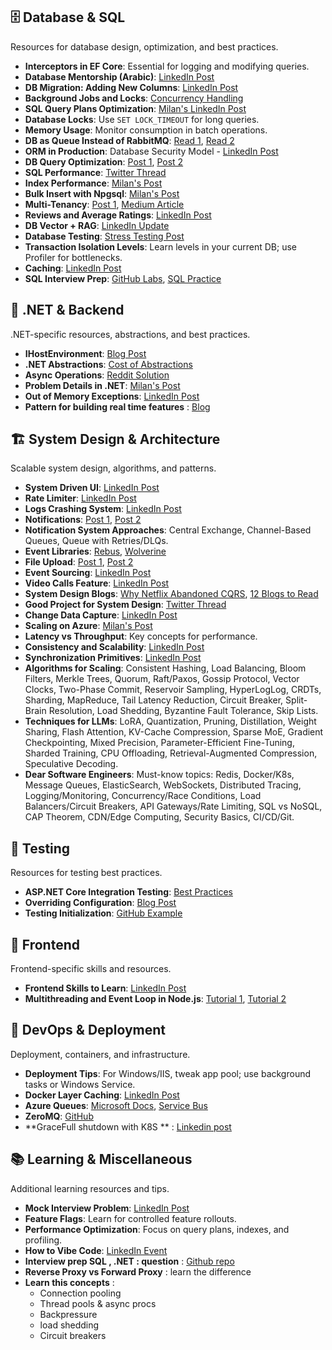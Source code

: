 ## 🗄️ Database & SQL

Resources for database design, optimization, and best practices.

- **Interceptors in EF Core**: Essential for logging and modifying queries.
- **Database Mentorship (Arabic)**: [LinkedIn Post](https://www.linkedin.com/posts/ahmed-emad-abdelall_%D9%81%D9%8A-%D8%A7%D9%84%D9%85%D9%86%D8%AA%D9%88%D8%B1%D8%B4%D9%8A%D8%A8-%D9%81%D9%8A-%D8%A7%D9%84%D8%AC%D8%B2%D8%A1-%D8%A7%D9%84%D8%AE%D8%A7%D8%B5-%D8%A8%D8%A7%D9%84%D9%80-database-activity-7368965607087607810-qdrH?originalSubdomain=ae)
- **DB Migration: Adding New Columns**: [LinkedIn Post](https://www.linkedin.com/posts/muhammedatif_%D8%B3%D8%A4%D8%A7%D9%84-%D8%A7%D9%86%D8%AA%D8%B1%D9%81%D9%8A%D9%88-%D9%84%D9%88-%D8%A7%D8%AD%D9%86%D8%A7-%D8%B9%D9%86%D8%AF%D9%86%D8%A7-table-%D9%83%D8%A8%D9%8A%D8%B1-%D8%AC%D8%AF%D8%A7-activity-7371112657350897664-S83B?utm_source=share&utm_medium=member_ios&rcm=ACoAAEUmzPsBllTvX8bXt7YIrmvtM-d7ZO0Tmxg)
- **Background Jobs and Locks**: [Concurrency Handling](https://www.linkedin.com/posts/mustafa-kamal-ab681875_concurrency-handling-for-pulling-central-ugcPost-7371629869471850497-Jy-3?utm_source=share&utm_medium=member_ios&rcm=ACoAAEUmzPsBllTvX8bXt7YIrmvtM-d7ZO0Tmxg)
- **SQL Query Plans Optimization**: [Milan's LinkedIn Post](https://www.linkedin.com/feed/?highlightedUpdateUrn=urn%3Ali%3Aactivity%3A7373298904362110976&highlightedUpdateType=REACTIONS_BY_YOUR_NETWORK&origin=REACTIONS_BY_YOUR_NETWORK&showCommentBox=true)
- **Database Locks**: Use `SET LOCK_TIMEOUT` for long queries.
- **Memory Usage**: Monitor consumption in batch operations.
- **DB as Queue Instead of RabbitMQ**: [Read 1](https://dagster.io/blog/skip-kafka-use-postgres-message-queue), [Read 2](https://en.m.wikipedia.org/wiki/Change_data_capture)
- **ORM in Production**: Database Security Model - [LinkedIn Post](https://www.linkedin.com/posts/ahmed-emad-abdelall_%D9%81%D9%8A-%D8%A7%D9%84%D9%85%D9%86%D8%AA%D9%88%D8%B1%D8%B4%D9%8A%D8%A8-%D9%81%D9%8A-%D8%A7%D9%84%D8%AC%D8%B2%D8%A1-%D8%A7%D9%84%D8%AE%D8%A7%D8%B5-%D8%A8%D8%A7%D9%84%D9%80-database-activity-7368965607087607810-qdrH/?originalSubdomain=ae)
- **DB Query Optimization**: [Post 1](https://www.linkedin.com/posts/ahmed-emad-abdelall_%D8%A7%D9%85%D8%A8%D8%A7%D8%B1%D8%AD-%D9%81%D9%8A-%D8%A7%D9%84%D9%85%D9%86%D8%AA%D9%88%D8%B1%D8%B4%D9%8A%D8%A8-%D9%83%D8%A7%D9%86-%D9%81%D9%8A-%D8%B3%D9%88%D8%A7%D9%84-%D9%85%D9%87%D9%85-%D9%85%D9%86-%D8%A3%D8%AD%D8%AF-activity-7363090773954703360-zkP2/?originalSubdomain=ae), [Post 2](https://www.linkedin.com/posts/ahmed-emad-abdelall_%D9%88%D8%A7%D8%AD%D8%AF%D8%A9-%D9%85%D9%86-%D8%A7%D9%84%D9%86%D9%82%D8%A7%D8%B4%D8%A7%D8%AA-%D8%A7%D9%84%D9%85%D9%87%D9%85%D9%87-%D8%AC%D8%AF%D8%A7-%D9%81%D9%8A-%D8%A7%D9%84%D9%85%D9%86%D8%AA%D9%88%D8%B1%D8%B4%D9%8A%D8%A8-activity-7357741491949076480-XA8W/?originalSubdomain=ae)
- **SQL Performance**: [Twitter Thread](https://x.com/hnasr/status/1967227009655836980)
- **Index Performance**: [Milan's Post](https://www.linkedin.com/posts/milan-jovanovic_using-the-correct-index-70x-faster-query-activity-7376580623085281280-ncg2?utm_source=share&utm_medium=member_ios&rcm=ACoAAEUmzPsBllTvX8bXt7YIrmvtM-d7ZO0Tmxg)
- **Bulk Insert with Npgsql**: [Milan's Post](https://www.linkedin.com/posts/milan-jovanovic_how-can-you-do-a-bulk-insert-in-postgres-activity-7286280708325539840-cvkR/)
- **Multi-Tenancy**: [Post 1](https://www.linkedin.com/posts/ahmed-emad-abdelall_%D8%A7%D9%84%D8%A8%D9%88%D8%B3%D8%AA%D9%8A%D9%86-%D8%A7%D9%84%D9%84%D9%8A-%D9%81%D9%8A-%D8%A7%D9%84%D8%B5%D9%88%D8%B1-%D8%A8%D9%8A%D8%AA%D9%83%D9%84%D9%85%D9%88%D8%A7-%D8%B9%D9%86-saas-product-activity-7360300447955324928-b284/?originalSubdomain=ae), [Medium Article](https://medium.com/@harish.somasundar14/database-multi-tenancy-7c8dbe848d50)
- **Reviews and Average Ratings**: [LinkedIn Post](https://www.linkedin.com/posts/ahmed-emad-abdelall_%D9%88%D8%A7%D8%AD%D9%86%D8%A7-%D9%81%D9%8A-%D8%A7%D9%84%D9%85%D9%86%D8%AA%D9%88%D8%B1%D8%B4%D9%8A%D8%A8-%D8%A8%D9%86%D8%B9%D9%85%D9%84-code-review-%D8%B9%D9%84%D9%8A-activity-7349146663338348547-Egkz/?originalSubdomain=ae)
- **DB Vector + RAG**: [LinkedIn Update](https://www.linkedin.com/feed/update/urn:li:activity:7372920851165372416/)
- **Database Testing**: [Stress Testing Post](https://www.linkedin.com/posts/ahmed-emad-abdelall_%D9%88%D8%A7%D8%AD%D8%AF%D8%A9-%D9%85%D9%86-%D8%A3%D9%87%D9%85-%D8%A7%D9%84%D8%AD%D8%A7%D8%AC%D8%A7%D8%AA-%D8%A7%D9%84%D9%84%D9%8A-%D9%84%D8%A7%D8%B2%D9%85-%D8%AA%D8%AA%D8%B9%D9%88%D8%AF-%D8%B9%D9%84%D9%8A%D9%87%D8%A7-activity-7372538166295035904-DgUZ/?originalSubdomain=ae)
- **Transaction Isolation Levels**: Learn levels in your current DB; use Profiler for bottlenecks.
- **Caching**: [LinkedIn Post](https://www.linkedin.com/posts/raul-junco_caching-is-easy-to-add-hard-to-get-right-activity-7351581992011853826-3OMf/?utm_source=share&utm_medium=member_ios&rcm=ACoAAEUmzPsBllTvX8bXt7YIrmvtM-d7ZO0Tmxg)
- **SQL Interview Prep**: [GitHub Labs](https://github.com/ayahkenawy/ITI-Tasks/tree/main/SQL%20Labs?fbclid=IwY2xjawEdmj9leHRuA2FlbQIxMAABHc92RC53IXbkxSAVi8e4RZeI8uGFLmBWz31o4XVrC7E2q3B1e7GfbzLF2A_aem_66XaK34oJfrl8XXixvYdBw), [SQL Practice](https://www.sql-practice.com/?fbclid=IwY2xjawL_X8JleHRuA2FlbQIxMQABHjSQPPQ3uY-3Zz1TQ1AMIskyoDN4PRAY-YmOoKIarH272zkpz5IHxBpW7tTo_aem_nDqKg3W2Ugkew5j_3kh8kg)

## 🔧 .NET & Backend

.NET-specific resources, abstractions, and best practices.

- **IHostEnvironment**: [Blog Post](https://andrewlock.net/ihostingenvironment-vs-ihost-environment-obsolete-types-in-net-core-3/)
- **.NET Abstractions**: [Cost of Abstractions](https://www.milanjovanovic.tech/blog/the-real-cost-of-abstractions-in-dotnet?utm_source=X&utm_medium=social&utm_campaign=01.09.2025)
- **Async Operations**: [Reddit Solution](https://www.reddit.com/r/dotnet/comments/1g9c8lu/looking_for_a_solution_for_async_processing_of/)
- **Problem Details in .NET**: [Milan's Post](https://www.linkedin.com/posts/milan-jovanovic_i-dont-let-exceptions-crash-production-activity-7375412918206758912-ALod?utm_source=share&utm_medium=member_ios&rcm=ACoAAEUmzPsBllTvX8bXt7YIrmvtM-d7ZO0Tmxg)
- **Out of Memory Exceptions**: [LinkedIn Post](https://www.linkedin.com/posts/abdallah-se95_java-quarkus-hibernate-activity-7374188668086824960-Tkau?utm_source=share&utm_medium=member_desktop&rcm=ACoAAEUmzPsBllTvX8bXt7YIrmvtM-d7ZO0Tmxg)
- **Pattern for building real time features** : [Blog](https://zknill.io/posts/patterns-for-building-realtime/?ref=dailydev)

## 🏗️ System Design & Architecture

Scalable system design, algorithms, and patterns.

- **System Driven UI**: [LinkedIn Post](https://www.linkedin.com/posts/yangshun_a-concept-every-full-stack-engineer-should-activity-7373975709024780288-DIL9?utm_source=share&utm_medium=member_desktop&rcm=ACoAAEUmzPsBllTvX8bXt7YIrmvtM-d7ZO0Tmxg)
- **Rate Limiter**: [LinkedIn Post](https://www.linkedin.com/posts/hamza-faidi_heres-a-quick-summary-of-useful-points-to-activity-7369378188805738496-47g2?utm_source=share&utm_medium=member_ios&rcm=ACoAAEUmzPsBllTvX8bXt7YIrmvtM-d7ZO0Tmxg)
- **Logs Crashing System**: [LinkedIn Post](https://www.linkedin.com/posts/ahmed-emad-abdelall_%D8%A7%D8%AC%D8%A7%D8%A8%D8%A9-%D8%B3%D9%88%D8%A7%D9%84-%D8%A7%D9%86%D8%AA%D8%B1%D9%81%D9%8A%D9%88-%D9%87%D9%84-%D8%AA%D8%AA%D8%AE%D9%8A%D9%84-%D8%A5%D9%86-%D8%A7%D9%84%D9%80-log-file-activity-7370437688719650816-Wmvj?utm_source=share&utm_medium=member_desktop&rcm=ACoAAEUmzPsBllTvX8bXt7YIrmvtM-d7ZO0Tmxg)
- **Notifications**: [Post 1](https://www.linkedin.com/posts/ahmed-emad-abdelall_%D8%B4%D9%83%D8%B1%D8%A7-%D9%84%D9%83%D9%84-%D8%AA%D8%B9%D9%84%D9%8A%D9%82%D8%A7%D8%AA%D9%83%D9%85-%D9%88%D8%A7%D8%AC%D8%A7%D8%A8%D8%AA%D9%83%D9%85-%D8%B9%D9%84%D9%8A-%D8%A7%D9%84%D8%B3%D9%88%D8%A7%D9%84-activity-7364981642525847555-hs0f?utm_source=share&utm_medium=member_desktop&rcm=ACoAAEUmzPsBllTvX8bXt7YIrmvtM-d7ZO0Tmxg), [Post 2](https://www.linkedin.com/feed/update/urn:li:activity:7369750790292303872/)
- **Notification System Approaches**: Central Exchange, Channel-Based Queues, Queue with Retries/DLQs.
- **Event Libraries**: [Rebus](https://github.com/rebus-org/Rebus), [Wolverine](https://wolverine.netlify.app/)
- **File Upload**: [Post 1](https://www.linkedin.com/posts/ahmed-emad-abdelall_%D8%B3%D8%A4%D8%A7%D9%84-%D8%A5%D9%86%D8%AA%D8%B1%D9%81%D9%8A%D9%88-%D8%A5%D9%86%D8%AA-%D8%B4%D8%BA%D8%A7%D9%84-%D8%B9%D9%84%D9%89-%D8%B3%D9%8A%D8%B3%D8%AA%D9%85-%D9%81%D9%8A%D9%87-%D9%85%D8%B1%D9%81%D9%82%D8%A7%D8%AA-activity-7365804095502217216-Sxbx?utm_source=share&utm_medium=member_ios&rcm=ACoAAEUmzPsBllTvX8bXt7YIrmvtM-d7ZO0Tmxg), [Post 2](https://www.linkedin.com/posts/ahmed-emad-abdelall_%D9%88%D8%A7%D8%AD%D8%AF-%D9%85%D9%86-%D8%A7%D9%84%D9%85%D8%B4%D8%A7%D8%B1%D9%8A%D8%B9-%D8%A7%D9%84%D9%84%D9%8A-%D8%A7%D8%B4%D8%AA%D8%BA%D9%84%D8%AA-%D8%B9%D9%84%D9%8A%D9%87%D8%A7-%D9%82%D8%A8%D9%84-%D9%83%D8%AF%D9%87-activity-7366015336933994496-2aMd?utm_source=share&utm_medium=member_ios&rcm=ACoAAEUmzPsBllTvX8bXt7YIrmvtM-d7ZO0Tmxg)
- **Event Sourcing**: [LinkedIn Post](https://www.linkedin.com/posts/ahmed-emad-abdelall_%D9%88%D8%A7%D8%AD%D9%86%D8%A7-%D9%81%D9%8A-%D8%A7%D9%84%D9%85%D9%86%D8%AA%D9%88%D8%B1%D8%B4%D9%8A%D8%A8-%D9%81%D9%8A-%D8%A7%D9%84%D9%85%D8%B4%D8%B1%D9%88%D8%B9-%D8%B1%D9%82%D9%85-3-%D9%84%D9%85%D8%A7-activity-7361064679776890880-SBn5/?originalSubdomain=ae)
- **Video Calls Feature**: [LinkedIn Post](https://www.linkedin.com/posts/ahmed-emad-abdelall_%D9%85%D9%86-%D9%81%D8%AA%D8%B1%D8%A9-%D9%83%D9%86%D8%AA-%D8%B4%D8%BA%D8%A7%D9%84-%D9%81%D9%8A-%D9%85%D8%B4%D8%B1%D9%88%D8%B9-%D9%81%D9%8A%D9%87-chat-app-%D9%88%D9%85%D9%86-activity-7373422677023244289-bMbh/?originalSubdomain=ae)
- **System Design Blogs**: [Why Netflix Abandoned CQRS](https://www.linkedin.com/posts/milanmilanovic_%F0%9D%97%AA%F0%9D%97%B5%F0%9D%98%86-%F0%9D%97%A1%F0%9D%97%B2%F0%9D%98%81%F0%9D%97%B3%F0%9D%97%B9%F0%9D%97%B6%F0%9D%98%85-%F0%9D%97%B1%F0%9D%97%B2%F0%9D%97%B0%F0%9D%97%B6%F0%9D%97%B1%F0%9D%97%B2%F0%9D%97%B1-%F0%9D%98%81%F0%9D%97%BC-activity-7373241763014209537-pwlH/), [12 Blogs to Read](https://www.linkedin.com/posts/fernando-franco-4696708_if-youre-a-software-engineer-who-wants-to-activity-7358878397155926016-3-WK/?utm_source=share&utm_medium=member_desktop&rcm=ACoAAEUmzPsBllTvX8bXt7YIrmvtM-d7ZO0Tmxg)
- **Good Project for System Design**: [Twitter Thread](https://x.com/asmah2107/status/1967896672069165119)
- **Change Data Capture**: [LinkedIn Post](https://www.linkedin.com/posts/raul-junco_most-teams-are-still-polling-their-databases-activity-7374412690947096576-62nK?utm_source=share&utm_medium=member_ios&rcm=ACoAAEUmzPsBllTvX8bXt7YIrmvtM-d7ZO0Tmxg)
- **Scaling on Azure**: [Milan's Post](https://www.linkedin.com/posts/milanmilanovic_%F0%9D%97%9B%F0%9D%97%BC%F0%9D%98%84-%F0%9D%98%81%F0%9D%97%BC-%F0%9D%98%80%F0%9D%97%B0%F0%9D%97%AE%F0%9D%97%B9%F0%9D%97%B2-%F0%9D%97%AE%F0%9D%97%BB-%F0%9D%97%AE%F0%9D%97%BD%F0%9D%97%BD-%F0%9D%98%82%F0%9D%97%BD-%F0%9D%98%81%F0%9D%97%BC-activity-7374457193049387008-P5A7?utm_source=share&utm_medium=member_ios&rcm=ACoAAEUmzPsBllTvX8bXt7YIrmvtM-d7ZO0Tmxg)
- **Latency vs Throughput**: Key concepts for performance.
- **Consistency and Scalability**: [LinkedIn Post](https://www.linkedin.com/posts/raul-junco_most-engineers-want-both-strong-consistency-activity-7376948856997027840-OkZ0?utm_source=share&utm_medium=member_ios&rcm=ACoAAEUmzPsBllTvX8bXt7YIrmvtM-d7ZO0Tmxg)
- **Synchronization Primitives**: [LinkedIn Post](https://www.linkedin.com/posts/developer-kiryl-bovbel_synchronization-primitives-ugcPost-7376142118463070208-GBdQ?utm_source=share&utm_medium=member_ios&rcm=ACoAAEUmzPsBllTvX8bXt7YIrmvtM-d7ZO0Tmxg)
- **Algorithms for Scaling**: Consistent Hashing, Load Balancing, Bloom Filters, Merkle Trees, Quorum, Raft/Paxos, Gossip Protocol, Vector Clocks, Two-Phase Commit, Reservoir Sampling, HyperLogLog, CRDTs, Sharding, MapReduce, Tail Latency Reduction, Circuit Breaker, Split-Brain Resolution, Load Shedding, Byzantine Fault Tolerance, Skip Lists.
- **Techniques for LLMs**: LoRA, Quantization, Pruning, Distillation, Weight Sharing, Flash Attention, KV-Cache Compression, Sparse MoE, Gradient Checkpointing, Mixed Precision, Parameter-Efficient Fine-Tuning, Sharded Training, CPU Offloading, Retrieval-Augmented Compression, Speculative Decoding.
- **Dear Software Engineers**: Must-know topics: Redis, Docker/K8s, Message Queues, ElasticSearch, WebSockets, Distributed Tracing, Logging/Monitoring, Concurrency/Race Conditions, Load Balancers/Circuit Breakers, API Gateways/Rate Limiting, SQL vs NoSQL, CAP Theorem, CDN/Edge Computing, Security Basics, CI/CD/Git.

## 🧪 Testing

Resources for testing best practices.

- **ASP.NET Core Integration Testing**: [Best Practices](https://antondevtips.com/blog/asp-net-core-integration-testing-best-practises)
- **Overriding Configuration**: [Blog Post](https://blog.markvincze.com/overriding-configuration-in-asp-net-core-integration-tests/)
- **Testing Initialization**: [GitHub Example](https://github.com/iayti/CleanArchitecture/blob/master/tests/CleanArchitecture.Application.IntegrationTests/Testing.cs)

## 🎨 Frontend

Frontend-specific skills and resources.

- **Frontend Skills to Learn**: [LinkedIn Post](https://www.linkedin.com/posts/n7xx_%D9%A7-%D9%85%D9%87%D8%A7%D8%B1%D8%A7%D8%AA-%D9%81%D9%8A-%D8%A7%D9%84%D9%80-frontend-%D9%A9%D9%A9-%D9%85%D9%86-%D8%A7%D9%84%D8%AF%D9%8A%D9%81%D9%8A%D9%84%D8%A8%D8%B1%D8%B2-activity-7369073188711972869-yB72?utm_source=share&utm_medium=member_ios&rcm=ACoAAEUmzPsBllTvX8bXt7YIrmvtM-d7ZO0Tmxg)
- **Multithreading and Event Loop in Node.js**: [Tutorial 1](https://www.digitalocean.com/community/tutorials/how-to-use-multithreading-in-node-js), [Tutorial 2](https://nodejs.org/en/learn/asynchronous-work/dont-block-the-event-loop)

## 🚀 DevOps & Deployment

Deployment, containers, and infrastructure.

- **Deployment Tips**: For Windows/IIS, tweak app pool; use background tasks or Windows Service.
- **Docker Layer Caching**: [LinkedIn Post](https://www.linkedin.com/posts/moabukar_devops-docker-performance-activity-7376976524597424128-yiTY?utm_source=share&utm_medium=member_ios&rcm=ACoAAEUmzPsBllTvX8bXt7YIrmvtM-d7ZO0Tmxg)
- **Azure Queues**: [Microsoft Docs](https://learn.microsoft.com/en-us/azure/storage/queues/storage-queues-introduction), [Service Bus](https://learn.microsoft.com/en-us/azure/service-bus-messaging/service-bus-dotnet-multi-tier-app-using-service-bus-queues)
- **ZeroMQ**: [GitHub](https://github.com/zeromq/netmq)
- **GraceFull shutdown with K8S ** : [Linkedin post](https://www.linkedin.com/feed/update/urn:li:activity:7180839597763891201/?utm_source=share&utm_medium=member_ios&rcm=ACoAAEUmzPsBllTvX8bXt7YIrmvtM-d7ZO0Tmxg)

## 📚 Learning & Miscellaneous

Additional learning resources and tips.

- **Mock Interview Problem**: [LinkedIn Post](https://www.linkedin.com/posts/tannika-majumder-424a5040_i-gave-this-problem-to-30-candidates-in-mock-activity-7369714329434189825-e2Eb?utm_source=share&utm_medium=member_desktop&rcm=ACoAAEUmzPsBllTvX8bXt7YIrmvtM-d7ZO0Tmxg)
- **Feature Flags**: Learn for controlled feature rollouts.
- **Performance Optimization**: Focus on query plans, indexes, and profiling.
- **How to Vibe Code**: [LinkedIn Event](https://www.linkedin.com/events/7367961106754994177/)
- **Interview prep SQL , .NET : question** : [Github repo](https://github.com/ayahkenawy/ITI-Tasks/tree/main)
- **Reverse Proxy vs Forward Proxy** : learn the difference
- **Learn this concepts** :
  - Connection pooling
  - Thread pools & async procs
  - Backpressure
  - load shedding
  - Circuit breakers
